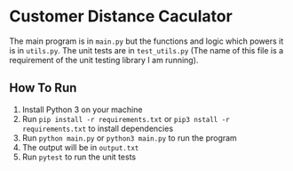 # Customer Distance Caculator

The main program is in `main.py` but the functions and logic which powers it is in `utils.py`.
The unit tests are in `test_utils.py` (The name of this file is a requirement of the unit testing library I am running).

## How To Run

1. Install Python 3 on your machine
2. Run `pip install -r requirements.txt` or `pip3 nstall -r requirements.txt` to install dependencies
3. Run `python main.py` or `python3 main.py` to run the program
4. The output will be in `output.txt`
5. Run `pytest` to run the unit tests